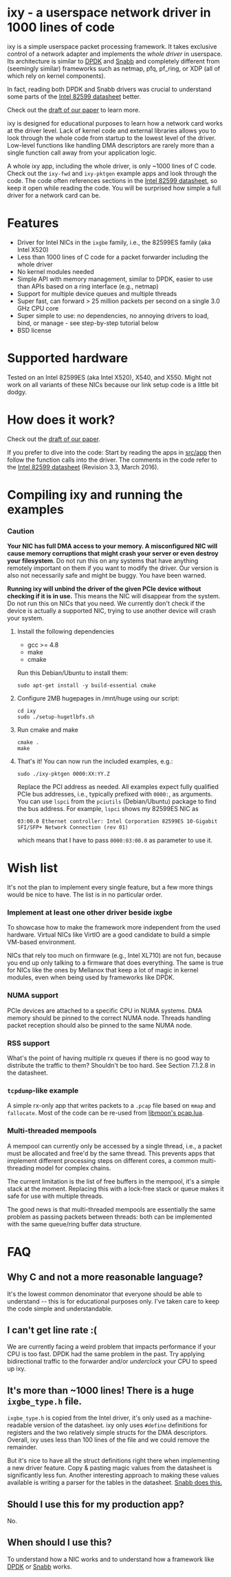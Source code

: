 # ixy - a userspace network driver in 1000 lines of code

ixy is a simple userspace packet processing framework.
It takes exclusive control of a network adapter and implements the *whole driver* in userspace.
Its architecture is similar to [DPDK](http://dpdk.org/) and [Snabb](http://snabb.co) and completely different from (seemingly similar) frameworks such as netmap, pfq, pf_ring, or XDP (all of which rely on kernel components).

In fact, reading both DPDK and Snabb drivers was crucial to understand some parts of the [Intel 82599 datasheet](https://www.intel.com/content/dam/www/public/us/en/documents/datasheets/82599-10-gbe-controller-datasheet.pdf) better.

Check out the [draft of our paper](https://www.net.in.tum.de/fileadmin/bibtex/publications/papers/ixy_paper_short_draft1.pdf) to learn more.

ixy is designed for educational purposes to learn how a network card works at the driver level.
Lack of kernel code and external libraries allows you to look through the whole code from startup to the lowest level of the driver.
Low-level functions like handling DMA descriptors are rarely more than a single function call away from your application logic.

A whole ixy app, including the whole driver, is only ~1000 lines of C code.
Check out the `ixy-fwd` and `ixy-pktgen` example apps and look through the code.
The code often references sections in the [Intel 82599 datasheet](https://www.intel.com/content/dam/www/public/us/en/documents/datasheets/82599-10-gbe-controller-datasheet.pdf), so keep it open while reading the code.
You will be surprised how simple a full driver for a network card can be.



# Features
* Driver for Intel NICs in the `ixgbe` family, i.e., the 82599ES family (aka Intel X520)
* Less than 1000 lines of C code for a packet forwarder including the whole driver
* No kernel modules needed
* Simple API with memory management, similar to DPDK, easier to use than APIs based on a ring interface (e.g., netmap)
* Support for multiple device queues and multiple threads
* Super fast, can forward > 25 million packets per second on a single 3.0 GHz CPU core
* Super simple to use: no dependencies, no annoying drivers to load, bind, or manage - see step-by-step tutorial below
* BSD license

# Supported hardware
Tested on an Intel 82599ES (aka Intel X520), X540, and X550. Might not work on all variants of these NICs because our link setup code is a little bit dodgy.

# How does it work?
Check out the [draft of our paper](https://www.net.in.tum.de/fileadmin/bibtex/publications/papers/ixy_paper_short_draft1.pdf).

If you prefer to dive into the code: Start by reading the apps in [src/app](https://github.com/emmericp/ixy/tree/master/src/app) then follow the function calls into the driver. The comments in the code refer to the [Intel 82599 datasheet](https://www.intel.com/content/dam/www/public/us/en/documents/datasheets/82599-10-gbe-controller-datasheet.pdf) (Revision 3.3, March 2016).



# Compiling ixy and running the examples

### Caution
**Your NIC has full DMA access to your memory. A misconfigured NIC will cause memory corruptions that might crash your server or even destroy your filesystem**. Do not run this on any systems that have anything remotely important on them if you want to modify the driver. Our version is also not necessarily safe and might be buggy. You have been warned.

**Running ixy will unbind the driver of the given PCIe device without checking if it is in use.** This means the NIC will disappear from the system. Do not run this on NICs that you need.
We currently don't check if the device is actually a supported NIC, trying to use another device will crash your system.

1. Install the following dependencies
	* gcc >= 4.8
	* make
	* cmake
	
	Run this Debian/Ubuntu to install them:
	
	```
	sudo apt-get install -y build-essential cmake
	```
2. Configure 2MB hugepages in /mnt/huge using our script:

	```
	cd ixy
	sudo ./setup-hugetlbfs.sh
	```
	
3. Run cmake and make

	```
	cmake .
	make
	```
4. That's it! You can now run the included examples, e.g.:

	```
	sudo ./ixy-pktgen 0000:XX:YY.Z
	```
	
	Replace the PCI address as needed. All examples expect fully qualified PCIe bus addresses, i.e., typically prefixed with `0000:`, as arguments.
	You can use `lspci` from the `pciutils` (Debian/Ubuntu) package to find the bus address.
	For example, `lspci` shows my 82599ES NIC as
	
	`03:00.0 Ethernet controller: Intel Corporation 82599ES 10-Gigabit SFI/SFP+ Network Connection (rev 01)`
	
	which means that I have to pass `0000:03:00.0` as parameter to use it.

# Wish list
It's not the plan to implement every single feature, but a few more things would be nice to have.
The list is in no particular order.

### Implement at least one other driver beside ixgbe

To showcase how to make the framework more independent from the used hardware.
Virtual NICs like VirtIO are a good candidate to build a simple VM-based environment.

NICs that rely too much on firmware (e.g., Intel XL710) are not fun, because you end up only talking to a firmware that does everything.
The same is true for NICs like the ones by Mellanox that keep a lot of magic in kernel modules, even when being used by frameworks like DPDK.

### NUMA support
PCIe devices are attached to a specific CPU in NUMA systems.
DMA memory should be pinned to the correct NUMA node.
Threads handling packet reception should also be pinned to the same NUMA node.


### RSS support
What's the point of having multiple rx queues if there is no good way to distribute the traffic to them?
Shouldn't be too hard. See Section 7.1.2.8 in the datasheet.

### `tcpdump`-like example
A simple rx-only app that writes packets to a `.pcap` file based on `mmap` and `fallocate`.
Most of the code can be re-used from [libmoon's pcap.lua](https://github.com/libmoon/libmoon/blob/master/lua/pcap.lua).

### Multi-threaded mempools
A mempool can currently only be accessed by a single thread, i.e., a packet must be allocated and free'd by the same thread.
This prevents apps that implement different processing steps on different cores, a common multi-threading model for complex chains.

The current limitation is the list of free buffers in the mempool, it's a simple stack at the moment.
Replacing this with a lock-free stack or queue makes it safe for use with multiple threads.

The good news is that multi-threaded mempools are essentially the same problem as passing packets between threads: both can be implemented with the same queue/ring buffer data structure.


# FAQ

## Why C and not a more reasonable language?
It's the lowest common denominator that everyone should be able to understand -- this is for educational purposes only.
I've taken care to keep the code simple and understandable.

## I can't get line rate :(
We are currently facing a weird problem that impacts performance if your CPU is too fast. DPDK had the same problem in the past. Try applying bidirectional traffic to the forwarder and/or *underclock* your CPU to speed up ixy.

## It's more than ~1000 lines! There is a huge `ixgbe_type.h` file.
`ixgbe_type.h` is copied from the Intel driver, it's only used as a machine-readable version of the datasheet.
ixy only uses `#define` definitions for registers and the two relatively simple structs for the DMA descriptors.
Overall, ixy uses less than 100 lines of the file and we could remove the remainder.

But it's nice to have all the struct definitions right there when implementing a new driver feature. Copy & pasting magic values from the datasheet is significantly less fun.
Another interesting approach to making these values available is writing a parser for the tables in the datasheet.
[Snabb does this.](https://github.com/snabbco/snabb/blob/master/src/lib/hardware/register.lua)

## Should I use this for my production app?
No.

## When should I use this?
To understand how a NIC works and to understand how a framework like [DPDK](http://dpdk.org/) or [Snabb](http://snabb.co) works.
